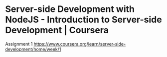 # Server-side Development with NodeJS - Introduction to Server-side Development | Coursera
Assignment 1
https://www.coursera.org/learn/server-side-development/home/week/1
